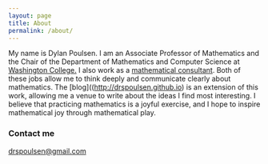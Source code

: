 ```yaml
---
layout: page
title: About
permalink: /about/
---
```


My name is Dylan Poulsen. I am an Associate Professor of Mathematics and the Chair of the Department of Mathematics and Computer Science at [Washington College.](https://www.washcoll.edu/academic_departments/math-and-computer-science/index.php) I also work as a [mathematical consultant](http://drspoulsen.github.io/consulting). Both of these jobs allow me to think deeply and communicate clearly about mathematics. The [blog]((http://drspoulsen.github.io) is an extension of this work, allowing me a venue to write about the ideas I find most interesting. I believe that practicing mathematics is a joyful exercise, and I hope to inspire mathematical joy through mathematical play. 


### Contact me

[drspoulsen@gmail.com](mailto:drspoulsen@gmail.com)